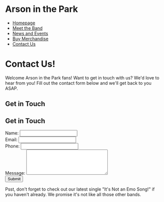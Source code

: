 # Arson in the Park
- [Homepage](index.md)
- [Meet the Band](MeetTheBand.md)
- [News and Events](NewsAndEvents.md)
- [Buy Merchandise](BuyMerchandise.md)
- [Contact Us](ContactUs.md)

# Contact Us!
Welcome Arson in the Park fans! Want to get in touch with us? We'd love to hear from you! Fill out the contact form below and we'll get back to you ASAP.
## Get in Touch

<body>
    <h2>Get in Touch</h2>
    <form action="#">
        <label>Name:</label>
        <input type="text" name="name" required>
        <br>
        <label>Email:</label>
        <input type="email" name="email" required>
        <br>
        <label>Phone:</label>
        <input type="tel" name="phone">
        <br>
        <label>Message:</label>
        <textarea name="message" rows="5" cols="30"></textarea>
        <br>
        <input type="submit" value="Submit">
    </form>
</body>

Psst, don't forget to check out our latest single "It's Not an Emo Song!" if you haven't already. We promise it's not like all those other bands.
